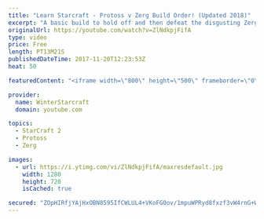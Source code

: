 ```yaml
---
title: "Learn Starcraft - Protoss v Zerg Build Order! (Updated 2018)"
excerpt: "A basic build to hold off and then defeat the disgusting Zerg! Meant for lower level players who have little direction, not for high level players looking for the dankest meta :) -- Watch live at https://www.twitch.tv/wintergaming"
originalUrl: https://youtube.com/watch?v=ZlNdkpjFifA
type: video
price: Free
length: PT13M21S
publishedDateTime: 2017-11-20T12:23:53Z
heat: 50

featuredContent: "<iframe width=\"800\" height=\"500\" frameborder=\"0\" src=\"https://www.youtube.com/embed/ZlNdkpjFifA\" allow=\"accelerometer; autoplay; encrypted-media; gyroscope; picture-in-picture\" allowfullscreen></iframe>"

provider:
  name: WinterStarcraft
  domain: youtube.com

topics:
  - StarCraft 2
  - Protoss
  - Zerg

images:
  - url: https://i.ytimg.com/vi/ZlNdkpjFifA/maxresdefault.jpg
    width: 1280
    height: 720
    isCached: true

secured: "ZOpHIRfjYAjHxOBN8595IfCWLUL4+VKoFG0ov/1mpuWPRyd8fxzf3vW4rnG+WU5y+8Y8Kd9KsSwE4hUvTr4dC0Cmlfuf6aTiSrtIGxGqEuCHx6G+G6FRJKLajddGGcW2dSACK85IWBWvh6EomZktB3WdJ4P226RK9xEbw5wGzbpyC/oSUcyYFxE2TvR3vwF+CsaFG0btF2nXdxlAlTHHkrLPOh5Lb7s+hPCiJF0gmcUQgNgAu+vPSJU8mtrGQLywdqQr+2d9EF5R9TktIPC94JVkafGs8/4G6tfgtDHQf0Am/rqdVVvd3LlXC8gAUeS+Ek55okHe4Y5FwwKGv4ic/2NAHn8urv0UpN+C6lQknO8CEqfXLQzEhLKnF9gL6IOmakao2920t3Ph5cq1S3Fgp3tOpqJGmnKyQIlUX+WQK6U=;vYYkXoMv5VuEDBQ5T/gp5Q=="
---
```


